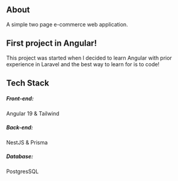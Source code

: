 ## About 
A simple two page e-commerce web application.

## First project in Angular!
This project was started when I decided to learn Angular with prior experience in Laravel and the best way to learn for is to code!


## Tech Stack 
##### Front-end:
Angular 19 & Tailwind 
##### Back-end:
NestJS & Prisma
##### Database:
PostgresSQL
